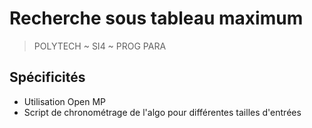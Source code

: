 # Recherche sous tableau maximum
> POLYTECH ~ SI4 ~ PROG PARA

## Spécificités

* Utilisation Open MP
* Script de chronométrage de l'algo pour différentes tailles d'entrées
